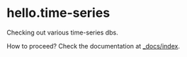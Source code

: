 # hello.time-series

Checking out various time-series dbs.

How to proceed? Check the documentation at [_docs/index](_docs/index.md).
